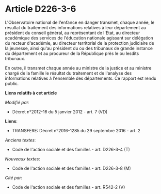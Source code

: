 # Article D226-3-6

L'Observatoire national de l'enfance en danger transmet, chaque année, le résultat du traitement des informations relatives à
leur département au président du conseil général, au représentant de l'Etat, au     directeur académique des services de
l'éducation nationale agissant sur délégation du recteur d'académie, au directeur territorial de la protection judiciaire de
la jeunesse, ainsi qu'au président du ou des tribunaux de grande instance du département et au procureur de la République
près le ou lesdits tribunaux.

En outre, il transmet chaque année au ministre de la justice et au ministre chargé de la famille le résultat du traitement et
de l'analyse des informations relatives à l'ensemble des départements. Ce rapport est rendu public.

**Liens relatifs à cet article**

_Modifié par_:

  - Décret n°2012-16 du 5 janvier 2012 - art. 7 (VD)

**Liens**:

  - TRANSFERE: Décret n°2016-1285 du 29 septembre 2016 - art. 2

_Anciens textes_:

  - Code de l'action sociale et des familles - art. D226-3-4 (T)

_Nouveaux textes_:

  - Code de l'action sociale et des familles - art. D226-3-8 (M)

_Cité par_:

  - Code de l'action sociale et des familles - art. R542-2 (V)
